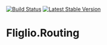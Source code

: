 [![Build Status](https://travis-ci.org/fliglio/routing.svg?branch=master)](https://travis-ci.org/fliglio/routing)
[![Latest Stable Version](https://poser.pugx.org/fliglio/routing/v/stable.svg)](https://packagist.org/packages/fliglio/routing)

# Fliglio.Routing



